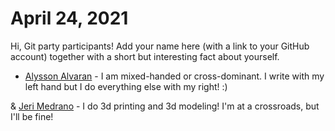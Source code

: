# April 24, 2021

Hi, Git party participants! Add your name here (with a link to your GitHub account) together with a short but interesting fact about yourself.

* [Alysson Alvaran](https://github.com/alyssonalvaran) - I am mixed-handed or cross-dominant. I write with my left hand but I do everything else with my right! :)

& [Jeri Medrano](https://github.com/jerixmx) - I do 3d printing and 3d modeling! I'm at a crossroads, but I'll be fine!
